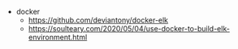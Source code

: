 - docker
  - https://github.com/deviantony/docker-elk
  - https://soulteary.com/2020/05/04/use-docker-to-build-elk-environment.html
